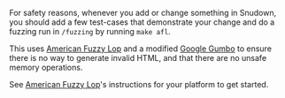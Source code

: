 For safety reasons, whenever you add or change something in Snudown,
you should add a few test-cases that demonstrate your change and do a
fuzzing run in `/fuzzing` by running `make afl`.

This uses [American Fuzzy Lop](http://lcamtuf.coredump.cx/afl/) and a
modified [Google Gumbo](https://github.com/google/gumbo-parser/) to ensure
there is no way to generate invalid HTML, and that there are no unsafe
memory operations.

See [American Fuzzy Lop](http://lcamtuf.coredump.cx/afl/)'s instructions
for your platform to get started.

